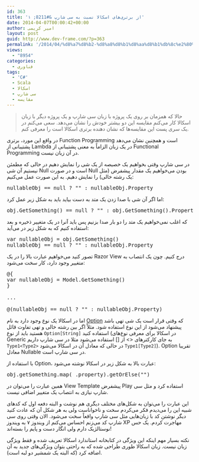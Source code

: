 ```yaml
---
id: 363
title: 'از برتری‌های اسکالا نسبت به سی شارپ &#8211; ۱'
date: 2014-04-07T00:00:42+00:00
author: امیر کریمی
layout: post
guid: http://www.dev-frame.com/?p=363
permalink: '/2014/04/%d8%a7%d8%b2-%d8%a8%d8%b1%d8%aa%d8%b1%db%8c%e2%80%8c%d9%87%d8%a7%db%8c-%d8%a7%d8%b3%da%a9%d8%a7%d9%84%d8%a7-%d9%86%d8%b3%d8%a8%d8%aa-%d8%a8%d9%87-%d8%b3%db%8c-%d8%b4%d8%a7%d8%b1%d9%be-%db%b1/'
views:
  - "8954"
categories:
  - فناوری
tags:
  - 'C#'
  - Scala
  - اسکالا
  - سی شارپ
  - مقایسه
---
```

> حالا که همزمان بر روی یک پروژه‌ با زبان سی شارپ و یک پروژه دیگر با زبان اسکالا کار می‌کنم مقایسه این دو بیشتر خودش را نشان می‌دهد. سعی می‌کنم در یک سری پست این مقایسه‌ها که نشان دهنده برتری اسکالا است را معرفی کنم.

در واقع این مورد، برتری Function Programming است و همچنین نشان می‌دهد پشتیبانی از Lambda در یک زبان الزاماً به معنی پشتیبانی از Functional Programming در آن زبان نیست.

در سی شارپ وقتی بخواهیم یک خصیصه از یک شی را نمایش دهیم در حالی که مطمئن نیستیم آن شی Null است و در صورت Null بودن می‌خواهیم یک مقدار پیشفرض (مثل یک رشته خالی) را نمایش دهیم. به این صورت عمل می‌کنیم:

<pre class="brush: csharp; title: ; notranslate" title="">nullableObj == null ? "" : nullableObj.Property
</pre>

اما اگر آن شی با صدا زدن یک متد به دست بیاید باید به شکل زیر عمل کرد:

<pre class="brush: csharp; title: ; notranslate" title="">obj.GetSomething() == null ? "" : obj.GetSomething().Property
</pre>

که اغلب نمی‌خواهیم یک متد را دو بار صدا بزنیم پس باید آنرا در یک متغییر ذخیره و بعد استفاده کنیم که به شکل زیر در می‌آید:

<pre class="brush: csharp; title: ; notranslate" title="">var nullableObj = obj.GetSomething()
nullableObj == null ? "" : nullableObj.Property
</pre>

تصور کنید می‌خواهیم عبارت بالا را در یک Razor View درج کنیم. چون یک انتصاب به متغییر وجود دارد، کار سخت می‌شود:

<pre class="brush: plain; title: ; notranslate" title="">@{
var nullableObj = Model.GetSomething()
}

...

@(nullableObj == null ? "" : nullableObj.Property)
</pre>

اما در اسکالا یک نوع وجود دارد به نام <a href="http://www.scala-lang.org/files/archive/api/current/#scala.Option" target="_blank">Option</a> که وقتی قرار است یک شی تهی باشد پیشنهاد می‌شود از این نوع استفاده شود. مثلاً اگر بین رشته خالی و تهی تفاوت قائل هستید باید از نوع `Option[String]` استفاده کنید (در اسکالا برای معرفی نوع‌های Generic به جای کارکتر‌های <> از [] استفاده می‌شود مثلا در سی شارپ داریم `Type1<Type2>` در حالی که معادل آن در اسکالا می‌شود `Type1[Type2]`). Option تقریبا معادل Nullable در سی شارپ است.

با استفاده از Option، عبارت بالا به شکل زیر در اسکالا نوشته می‌شود:

<pre class="brush: scala; title: ; notranslate" title="">obj.getSomething.map(_.property).getOrElse("")
</pre>

همین عبارت را می‌توان در View Template پیشفرض Play استفاده کرد و مثل سی شارپ نیازی به انتصاب یک متغییر اضافی نیست.

این عبارت را می‌توان به شکل‌های مختلف دیگری هم نوشت و البته دفعه اول که کد‌های شبیه این را می‌دیدم فکر می‌کردم سخت و ناخواناست ولی به هر شکل آن که عادت کنید دیگر نوشتن کد با زبان‌هایی مثل سی شارپ واقعاً سخت می‌شود. الان وقتی روی سی شارپ کد می‌زنم احساس می‌کنم از ویندوز ۷ به ویندوز XP مهاجرت کردم. یک حس نوستالژیک دارم ولی انگار دست و پایم را بسته‌اند!

نکته بسیار مهم اینکه این ویژگی در کتابخانه استاندارد اسکالا تعریف شده و فقط ویژگی زبان نیست. زبان اسکالا طوری طراحی شده که به راحتی بتوان ویژگی‌های جدید به آن اضافه کرد (که البته یک شمشیر دو لبه است).